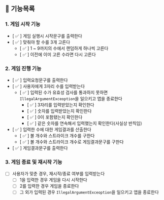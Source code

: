 ## 📃 기능목록  

### 1. 게임 시작 기능  

- [ ✅ ] 게임 실행시 시작문구를 출력한다
- [ ✅ ] 맞춰야 할 수를 3개 고른다
  - [ ✅ ] 1 ~ 9까지의 수에서 랜덤하게 하나씩 고른다
  - [ ✅ ] 이전에 이미 고른 수라면 다시 고른다  

### 2. 게임 진행 기능  

- [ ✅ ] 입력요청문구를 출력한다
- [ ✅ ] 사용자에게 3자리 수를 입력받는다
  - [ ✅ ] 입력된 수가 유효성 검사를 통과하지 못하면 `IllegalArgumentExceoption`을 일으키고 앱을 종료한다
    - [ ✅ ] 3자리를 입력받았는지 확인한다
    - [ ✅ ] 숫자를 입력받았는지 확인한다
    - [ ✅ ] 0이 포함됐는지 확인한다
    - [ ✅ ] 같은 숫자를 연속해서 입력했는지 확인한다(사실상 반칙임)
- [ ✅ ] 입력한 수에 대한 게임결과를 산출한다
  - [ ✅ ] 볼 개수와 스트라이크 개수를 구한다
  - [ ✅ ] 볼 개수와 스트라이크 개수로 게임결과문구를 구한다
- [ ✅ ] 게임결과문구를 출력한다 

### 3. 게임 종료 및 재시작 기능
- [  ] 사용자가 맞춘 경우, 재시작/종료 여부를 입력받는다
  - [  ] 1을 입력한 경우 게임을 다시 시작한다
  - [  ] 2를 입력한 경우 게임을 종료한다
  - [  ] 그 외가 입력된 경우 `IllegalArgumentExceoption`을 일으키고 앱을 종료한다

